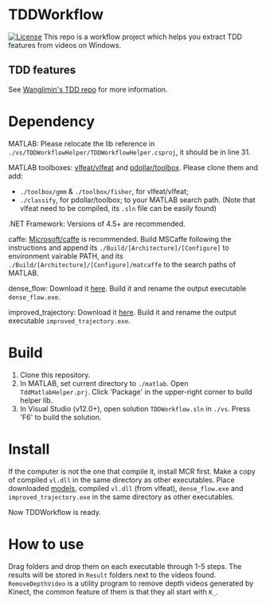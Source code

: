 # TDDWorkflow
[![License](https://img.shields.io/badge/license-BSD-blue.svg)](LICENSE)
This repo is a workflow project which helps you extract TDD features from videos on Windows.

## TDD features
See [Wanglimin's TDD repo](https://github.com/wanglimin/TDD) for more information.

# Dependency
MATLAB: Please relocate the lib reference in `./vs/TDDWorkflowHelper/TDDWorkflowHelper.csproj`, it should be in line 31.

MATLAB toolboxes: [vlfeat/vlfeat](https://github.com/vlfeat/vlfeat) and [pdollar/toolbox](https://github.com/pdollar/toolbox). Please clone them and add:
  * `./toolbox/gmm` & `./toolbox/fisher`, for vlfeat/vlfeat;
  * `./classify`, for pdollar/toolbox;
to your MATLAB search path. (Note that vlfeat need to be compiled, its `.sln` file can be easily found)

.NET Framework: Versions of 4.5+ are recommended.

caffe: [Microsoft/caffe](https://github.com/microsoft/caffe) is recommended. Build MSCaffe following the instructions and append its `./Build/[Architecture]/[Configure]` to environment vairable PATH, and its `./Build/[Architecture]/[Configure]/matcaffe` to the search paths of MATLAB.

dense_flow: Download it [here](https://github.com/wanglimin/dense_flow). Build it and rename the output executable `dense_flow.exe`.

improved_trajectory: Download it [here](https://github.com/wanglimin/improved_trajectory). Build it and rename the output executable `improved_trajectory.exe`.

# Build
1. Clone this repository.
2. In MATLAB, set current directory to `./matlab`. Open `TddMatlabHelper.prj`. Click 'Package' in the upper-right corner to build helper lib.
3. In Visual Studio (v12.0+), open solution `TDDWorkflow.sln` in `./vs`. Press 'F6' to build the solution.

# Install
If the computer is not the one that compile it, install MCR first.
Make a copy of compiled `vl.dll` in the same directory as other executables.
Place downloaded [models](https://github.com/wanglimin/TDD#tdd-demo-code), compiled `vl.dll` (from vlfeat), `dense_flow.exe` and `improved_trajectory.exe` in the same directory as other executables.

Now TDDWorkflow is ready.

# How to use
Drag folders and drop them on each executable through 1-5 steps. The results will be stored in `Result` folders next to the videos found.
`RemoveDepthVideo` is a utility program to remove depth videos generated by Kinect, the common feature of them is that they all start with `K_`.